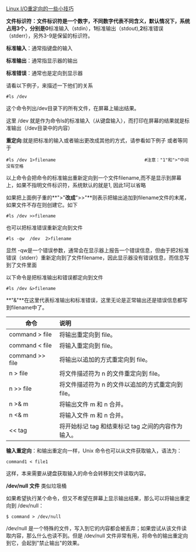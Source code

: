 



[Linux I/O重定向的一些小技巧](https://www.ibm.com/developerworks/cn/linux/l-iotips/index.html)

**文件标识符：**文件标识符是一个数字，不同数字代表不同含义，默认情况下，系统占用3个，分别是**0**标准输入（stdin），**1**标准输出（stdout),**2**标准错误（stderr），另外3-9是保留的标识符。

**标准输入**：通常指键盘的输入

**标准输出**：通常指显示器的输出

**标准错误**：通常也是定向到显示器

请看以下例子，来描述一下他们的关系

```shell
#ls /dev
```

这个命令列出/dev目录下的所有文件，在屏幕上输出结果。

这里 /dev 就是作为命令ls的标准输入（从键盘输入），而打印在屏幕的结果就是标准输出（/dev目录中的内容）

**重定向**:就是把标准的输入或者输出更改成其他的方式，请参看如下例子 
或者等同于

```shell
#ls /dev 1>filename                                  #注意："1"和">"中间没有空格
```

以上命令会把命令的标准输出重新定向到一个文件filename,而不是显示到屏幕上，如果不指明文件标识符，系统默认的就是1, 因此1可以省略

如果把上面例子重的**">"**改成**">>"**则表示把输出追加到filename文件的末尾，如果文件不存在则创建它。如下

```shell
#ls /dev >>filename
```

也可以把标准错误重新定向到文件

```shell
#ls -qw  /dev  2>filename
```

显然 -qw是一个错误参数，通常会在显示器上报告一个错误信息，但由于把2标准错误（stderr）重新定向到了文件filename，因此显示器没有错误信息，而信息写到了文件里面

以下命令是把标准输出和错误都定向到文件

```shell
#ls /dev &>filename
```

**"&"**在这里代表标准输出和标准错误，这里无论是正常输出还是错误信息都写到filename中了。

| 命令            | 说明                                               |
| --------------- | :------------------------------------------------- |
| command > file  | 将输出重定向到 file。                              |
| command < file  | 将输入重定向到 file。                              |
| command >> file | 将输出以追加的方式重定向到 file。                  |
| n > file        | 将文件描述符为 n 的文件重定向到 file。             |
| n >> file       | 将文件描述符为 n 的文件以追加的方式重定向到 file。 |
| n >& m          | 将输出文件 m 和 n 合并。                           |
| n <& m          | 将输入文件 m 和 n 合并。                           |
| << tag          | 将开始标记 tag 和结束标记 tag 之间的内容作为输入。 |

**输入重定向**：和输出重定向一样，Unix 命令也可以从文件获取输入，语法为：

```shell
command1 < file1
```

这样，本来需要从键盘获取输入的命令会转移到文件读取内容。

**/dev/null 文件** 类似垃圾桶

如果希望执行某个命令，但又不希望在屏幕上显示输出结果，那么可以将输出重定向到 /dev/null：

```shell
$ command > /dev/null
```

/dev/null 是一个特殊的文件，写入到它的内容都会被丢弃；如果尝试从该文件读取内容，那么什么也读不到。但是 /dev/null 文件非常有用，将命令的输出重定向到它，会起到"禁止输出"的效果。















